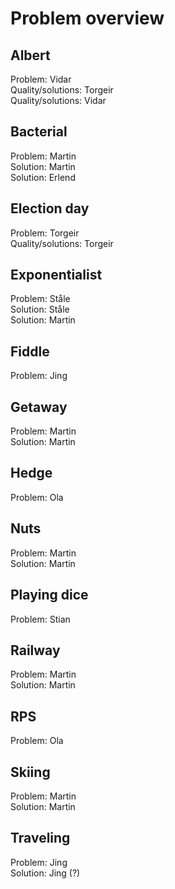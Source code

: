 # Problem overview

## Albert
Problem: Vidar  
Quality/solutions: Torgeir  
Quality/solutions: Vidar

## Bacterial
Problem: Martin  
Solution: Martin  
Solution: Erlend

## Election day
Problem: Torgeir  
Quality/solutions: Torgeir

## Exponentialist
Problem: Ståle  
Solution: Ståle  
Solution: Martin

## Fiddle
Problem: Jing  

## Getaway
Problem: Martin  
Solution: Martin

## Hedge
Problem: Ola

## Nuts
Problem: Martin  
Solution: Martin

## Playing dice
Problem: Stian

## Railway
Problem: Martin  
Solution: Martin

## RPS
Problem: Ola

## Skiing
Problem: Martin  
Solution: Martin

## Traveling
Problem: Jing  
Solution: Jing (?)  
